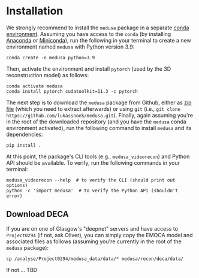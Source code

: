 # Installation

We strongly recommend to install the `medusa` package in a separate [conda environment](https://anaconda.org/anaconda/conda). Assuming you have access to the `conda` (by installing [Anaconda](https://www.anaconda.com/products/distribution) or [Miniconda](https://docs.conda.io/en/latest/miniconda.html)), run the following in your terminal to create a new environment named `medusa` with Python version 3.9:

```
conda create -n medusa python=3.9
```

Then, activate the environment and install `pytorch` (used by the 3D reconstruction model) as follows:

```
conda activate medusa
conda install pytorch cudatoolkit=11.3 -c pytorch
```

The next step is to download the `medusa` package from Github, either as [zip file](https://github.com/lukassnoek/medusa/archive/refs/heads/master.zip) (which you need to extract afterwards) or using `git` (i.e., `git clone https://github.com/lukassnoek/medusa.git`). Finally, again assuming you're in the root of the downloaded repository (and you have the `medusa` conda environment activated), run the following command to install `medusa` and its dependencies:

```
pip install .
```

At this point, the package's CLI tools (e.g., `medusa_videorecon`) and Python API should be available. To verify, run the following commands in your terminal:

```
medusa_videorecon --help  # to verify the CLI (should print out options)
python -c 'import medusa'  # to verify the Python API (shouldn't error)
```

## Download DECA

If you are on one of Glasgow's "deepnet" servers and have access to `Project0294` (if not, ask Oliver), you can simply copy the EMOCA model and associated files as follows (assuming you're currently in the root of the `medusa` package):

```
cp /analyse/Project0294/medusa_data/data/* medusa/recon/deca/data/
```

If not ... TBD

